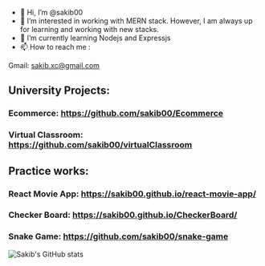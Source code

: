- 👋 Hi, I’m @sakib00
- 👀 I’m interested in working with MERN stack. However, I am always up for learning and working with new stacks.
- 🌱 I’m currently learning Nodejs and Expressjs
- 📫 How to reach me :

Gmail: sakib.xc@gmail.com

## University Projects: 

### Ecommerce: https://github.com/sakib00/Ecommerce

### Virtual Classroom: https://github.com/sakib00/virtualClassroom

## Practice works: 

### React Movie App: https://sakib00.github.io/react-movie-app/

### Checker Board: https://sakib00.github.io/CheckerBoard/

### Snake Game: https://github.com/sakib00/snake-game

![Sakib's GitHub stats](https://github-readme-stats.vercel.app/api?username=sakib00&theme=dark&show_icons=true)
